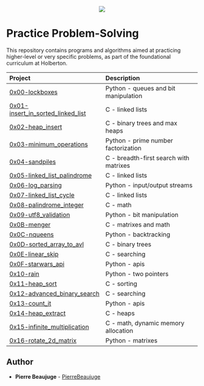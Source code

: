 <p align="center">
  <img src="http://www.holbertonschool.com/holberton-logo.png">
</p>

# Practice Problem-Solving

This repository contains programs and algorithms aimed at practicing higher-level or very specific problems, as part of the foundational curriculum at Holberton.

| Project                                                                  | Description                            |
| :----------------------------------------------------------------------- | :------------------------------------- |
| [0x00-lockboxes](./0x00-lockboxes)                                       | Python - queues and bit manipulation   |
| [0x01-insert_in_sorted_linked_list](./0x01-insert_in_sorted_linked_list) | C - linked lists                       |
| [0x02-heap_insert](./0x02-heap_insert)                                   | C - binary trees and max heaps         |
| [0x03-minimum_operations](./0x03-minimum_operations)                     | Python - prime number factorization    |
| [0x04-sandpiles](./0x04-sandpiles)                                       | C - breadth-first search with matrixes |
| [0x05-linked_list_palindrome](./0x05-linked_list_palindrome)             | C - linked lists                       |
| [0x06-log_parsing](./0x06-log_parsing)                                   | Python - input/output streams          |
| [0x07-linked_list_cycle](./0x07-linked_list_cycle)                       | C - linked lists                       |
| [0x08-palindrome_integer](./0x08-palindrome_integer)                     | C - math                               |
| [0x09-utf8_validation](./0x09-utf8_validation)                           | Python - bit manipulation              |
| [0x0B-menger](./0x0B-menger)                                             | C - matrixes and math                  |
| [0x0C-nqueens](./0x0C-nqueens)                                           | Python - backtracking                  |
| [0x0D-sorted_array_to_avl](./0x0D-sorted_array_to_avl])                  | C - binary trees                       |
| [0x0E-linear_skip](./0x0E-linear_skip)                                   | C - searching                          |
| [0x0F-starwars_api](./0x0F-starwars_api)                                 | Python - apis                          |
| [0x10-rain](./0x10-rain)                                                 | Python - two pointers                  |
| [0x11-heap_sort](./0x11-heap_sort)                                       | C - sorting                            |
| [0x12-advanced_binary_search](./0x12-advanced_binary_search)             | C - searching                          |
| [0x13-count_it](./0x13-count_it)                                         | Python - apis                          |
| [0x14-heap_extract](./0x14-heap_extract)                                 | C - heaps                              |
| [0x15-infinite_multiplication](./0x15-infinite_multiplication)           | C - math, dynamic memory allocation    |
| [0x16-rotate_2d_matrix](./0x16-rotate_2d_matrix)                         | Python - matrixes                      |

## Author

- **Pierre Beaujuge** - [PierreBeaujuge](https://github.com/PierreBeaujuge)